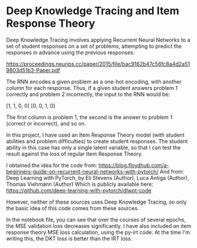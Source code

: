 # Deep Knowledge Tracing and Item Response Theory

Deep Knowledge Tracing involves applying Recurrent Neural Networks to a set of student responses on a set of problems, attempting to predict the responses in advance using the previous responses:

https://proceedings.neurips.cc/paper/2015/file/bac9162b47c56fc8a4d2a519803d51b3-Paper.pdf

The RNN encodes a given problem as a one-hot encoding, with another column for each response.  Thus, if a given student answers problem 1 correctly and problem 2 incorrectly, the input to the RNN would be:

[1, 1, 0, 0]
[0, 0, 1, 0]

The first column is problem 1, the second is the answer to problem 1 (correct or incorrect), and so on.

In this project, I have used an Item Response Theory model (with student abilities and problem difficulties) to create student responses.  The student ability in this case has only a single latent variable, so that I can test the result against the loss of regular Item Response Theory.

I obtained the idea for the code from:
https://blog.floydhub.com/a-beginners-guide-on-recurrent-neural-networks-with-pytorch/
And from:
Deep Learning with PyTorch, by Eli Stevens (Author), Luca Antiga (Author), Thomas Viehmann (Author)
Which is publicly available here: https://github.com/deep-learning-with-pytorch/dlwpt-code

However, neither of these sources uses Deep Knowledge Tracing, so only the basic idea of this code comes from these sources.

In the notebook file, you can see that over the courses of several epochs, the MSE validation loss decreases significantly.  I have also included an item response theory MSE loss calculation, using the py-irt code.  At the time I'm writing this, the DKT loss is better than the IRT loss.

